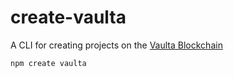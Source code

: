 # create-vaulta

A CLI for creating projects on the [Vaulta Blockchain](https://vaulta.com)

```bash
npm create vaulta
```
